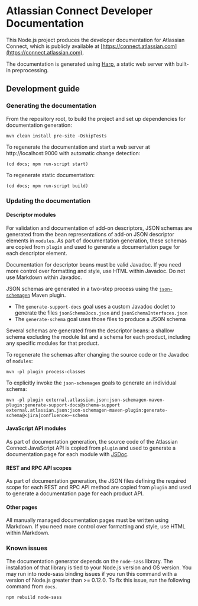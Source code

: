 # Atlassian Connect Developer Documentation

This Node.js project produces the developer documentation for Atlassian Connect, which is publicly available at
[https://connect.atlassian.com](https://connect.atlassian.com).

The documentation is generated using [Harp](http://harpjs.com), a static web server with built-in preprocessing.

## Development guide

### Generating the documentation

From the repository root, to build the project and set up dependencies for documentation generation:

    mvn clean install pre-site -DskipTests

To regenerate the documentation and start a web server at http://localhost:9000 with automatic change detection:

    (cd docs; npm run-script start)

To regenerate static documentation:

    (cd docs; npm run-script build)

### Updating the documentation

#### Descriptor modules

For validation and documentation of add-on descriptors, JSON schemas are generated from the bean representations of
add-on JSON descriptor elements in `modules`. As part of documentation generation, these schemas are
copied from `plugin` and used to generate a documentation page for each descriptor element.

Documentation for descriptor beans must be valid Javadoc. If you need more control over formatting and style, use HTML
within Javadoc. Do not use Markdown within Javadoc.

JSON schemas are generated in a two-step process using the [`json-schemagen`](https://bitbucket.org/atlassian/json-schemagen)
Maven plugin.

* The `generate-support-docs` goal uses a custom Javadoc doclet to generate the files `jsonSchemaDocs.json` and `jsonSchemaInterfaces.json`
* The `generate-schema` goal uses those files to produce a JSON schema

Several schemas are generated from the descriptor beans: a shallow schema excluding the module list and a schema for
each product, including any specific modules for that product.

To regenerate the schemas after changing the source code or the Javadoc of `modules`:

	mvn -pl plugin process-classes

To explicitly invoke the `json-schemagen` goals to generate an individual schema:

    mvn -pl plugin external.atlassian.json:json-schemagen-maven-plugin:generate-support-docs@schema-support external.atlassian.json:json-schemagen-maven-plugin:generate-schema@<jira|confluence>-schema

#### JavaScript API modules

As part of documentation generation, the source code of the Atlassian Connect JavaScript API is copied from `plugin` and
used to generate a documentation page for each module with [JSDoc](http://usejsdoc.org).

#### REST and RPC API scopes

As part of documentation generation, the JSON files defining the required scope for each REST and RPC API method are
copied from `plugin` and used to generate a documentation page for each product API.

#### Other pages

All manually managed documentation pages must be written using Markdown. If you need more control over formatting and
style, use HTML within Markdown.

### Known issues

The documentation generator depends on the `node-sass` library. The installation of that library is tied to your Node.js
version and OS version. You may run into node-sass binding issues if you run this command with a version of Node.js
greater than >= 0.12.0. To fix this issue, run the following command from `docs`.

    npm rebuild node-sass